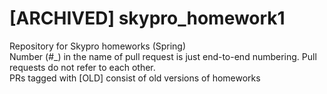 # [ARCHIVED] skypro_homework1
Repository for Skypro homeworks (Spring)<br/>
Number (#_) in the name of pull request is just end-to-end numbering. Pull requests do not refer to each other.<br/>
PRs tagged with [OLD] consist of old versions of homeworks

